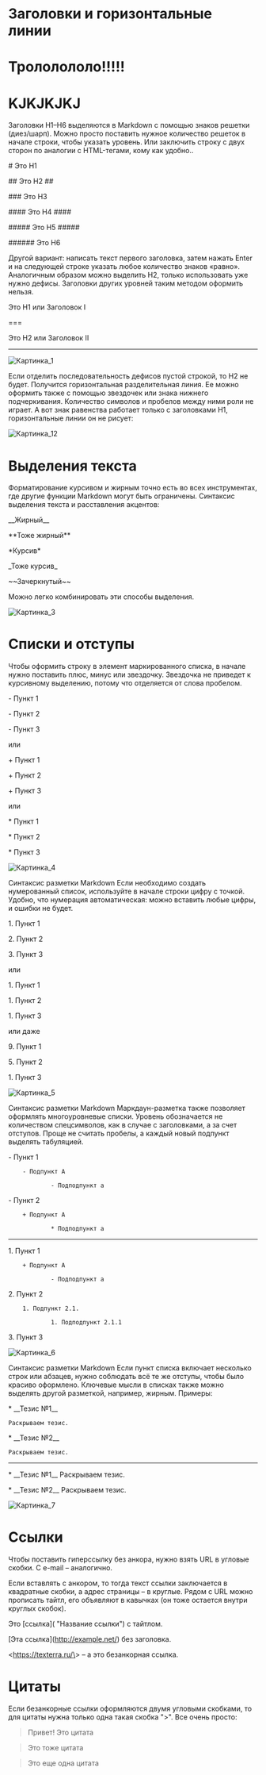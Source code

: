 # Заголовки и горизонтальные линии
# Трололололо!!!!!
# KJKJKJKJ


Заголовки H1–H6 выделяются в Markdown с помощью знаков решетки (диез/шарп). Можно просто поставить нужное количество решеток в начале строки, чтобы указать уровень. Или заключить строку с двух сторон по аналогии с HTML-тегами, кому как удобно..

\# Это H1

\## Это H2 ##

\### Это H3

\#### Это H4 ####

\##### Это H5 #####

\###### Это H6

Другой вариант: написать текст первого заголовка, затем нажать Enter и на следующей строке указать любое количество знаков «равно». Аналогичным образом можно выделить H2, только использовать уже нужно дефисы. Заголовки других уровней таким методом оформить нельзя.

Это H1 или Заголовок I

===

Это H2 или Заголовок II

---
![Картинка_1](https://texterra.ru/upload/medialibrary/43c/eljn93ziug7g62u7g18li79e3huxvod2/1.webp)

Если отделить последовательность дефисов пустой строкой, то H2 не будет. Получится горизонтальная разделительная линия. Ее можно оформить также с помощью звездочек или знака нижнего подчеркивания. Количество символов и пробелов между ними роли не играет. А вот знак равенства работает только с заголовками H1, горизонтальные линии он не рисует: 

![Картинка_12](https://texterra.ru/upload/medialibrary/8d5/psh5naq4epf5oonmu23iruays66du7jl/2.webp)

# Выделения текста

Форматирование курсивом и жирным точно есть во всех инструментах, где другие функции Markdown могут быть ограничены. Синтаксис выделения текста и расставления акцентов:

\_\_Жирный__

\*\*Тоже жирный**

\*Курсив*

\_Тоже курсив_

\~~Зачеркнутый~~

Можно легко комбинировать эти способы выделения.

![Картинка_3](https://texterra.ru/upload/medialibrary/2ae/pkxefy16mhirq17tgtaqcliu2i2s507o/3.webp)

# Списки и отступы

Чтобы оформить строку в элемент маркированного списка, в начале нужно поставить плюс, минус или звездочку. Звездочка не приведет к курсивному выделению, потому что отделяется от слова пробелом.

\- Пункт 1

\- Пункт 2

\- Пункт 3

или

\+ Пункт 1

\+ Пункт 2

\+ Пункт 3

или

\* Пункт 1

\* Пункт 2

\* Пункт 3

![Картинка_4](https://texterra.ru/upload/medialibrary/b36/81xs1gyyrpuyu7gmuwfztwnwc147ceni/4.webp)

Синтаксис разметки Markdown
Если необходимо создать нумерованный список, используйте в начале строки цифру с точкой. Удобно, что нумерация автоматическая: можно вставить любые цифры, и ошибки не будет.

1\. Пункт 1

2\. Пункт 2

3\. Пункт 3

или

1\. Пункт 1

1\. Пункт 2

1\. Пункт 3

или даже

9\. Пункт 1

5\. Пункт 2

1\. Пункт 3

![Картинка_5](https://texterra.ru/upload/medialibrary/b68/05ova58bqtt5ks3zelhytsztvnm6a21j/5.webp)

Синтаксис разметки Markdown
Маркдаун-разметка также позволяет оформлять многоуровневые списки. Уровень обозначается не количеством спецсимволов, как в случае с заголовками, а за счет отступов. Проще не считать пробелы, а каждый новый подпункт выделять табуляцией.

\- Пункт 1

        - Подпункт A

                - Подподпункт a

\- Пункт 2

        + Подпункт A

                * Подподпункт a

---

1\. Пункт 1

        + Подпункт A

                - Подподпункт a

2\. Пункт 2

        1. Подпункт 2.1.

                1. Подподпункт 2.1.1

3\. Пункт 3

![Картинка_6](https://texterra.ru/upload/medialibrary/bac/uqpuavasiihcam3i8apvbgcrhzsaj0r7/6.webp)

Синтаксис разметки Markdown
Если пункт списка включает несколько строк или абзацев, нужно соблюдать всё те же отступы, чтобы было красиво оформлено. Ключевые мысли в списках также можно выделять другой разметкой, например, жирным. Примеры:

\* \_\_Тезис №1__

    Раскрываем тезис.

\* \_\_Тезис №2__

    Раскрываем тезис.

---

\* \_\_Тезис №1__ Раскрываем тезис.

\* \_\_Тезис №2__ Раскрываем тезис.

![Картинка_7](https://texterra.ru/upload/medialibrary/c7e/a2zqcschn5k7pt51huuc13t4hybjcn1e/7.webp)

# Ссылки

Чтобы поставить гиперссылку без анкора, нужно взять URL в угловые скобки. С e-mail – аналогично.

Если вставлять с анкором, то тогда текст ссылки заключается в квадратные скобки, а адрес страницы – в круглые. Рядом с URL можно прописать тайтл, его объявляют в кавычках (он тоже остается внутри круглых скобок).

Это [ссылка]( "Название ссылки") с тайтлом.

\[Эта ссылка](http://example.net/) без заголовка.

<https://texterra.ru/\&gt; – а это безанкорная ссылка.

# Цитаты

Если безанкорные ссылки оформляются двумя угловыми скобками, то для цитаты нужна только одна такая скобка ">". Все очень просто:

> Привет! Это цитата

> Это тоже цитата

> Это еще одна цитата

